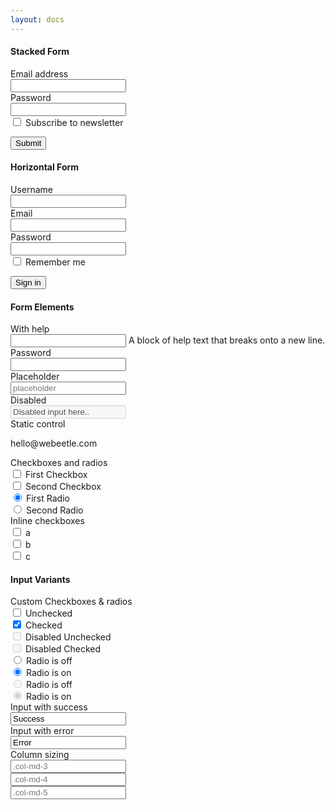 ```yaml
---
layout: docs
---
```

<div class="row">
  <div class="col-md-6">
    <div class="card ">
      <div class="card-header ">
        <h4 class="card-title">Stacked Form</h4>
      </div>
      <div class="card-body ">
        <form method="#" action="#">
          <label>Email address</label>
          <div class="form-group">
            <input type="email" class="form-control simple">
          </div>
          <label>Password</label>
          <div class="form-group">
            <input type="password" class="form-control">
          </div>
          <div class="form-check mt-3">
            <label class="form-check-label">
              <input class="form-check-input" type="checkbox">
              <span class="form-check-sign"></span>
              Subscribe to newsletter
            </label>
          </div>
        </form>
      </div>
      <div class="card-footer ">
        <button type="submit" class="btn btn-fill btn-primary">Submit</button>
      </div>
    </div>
  </div>
  <div class="col-md-6">
    <div class="card ">
      <div class="card-header ">
        <h4 class="card-title">Horizontal Form</h4>
      </div>
      <div class="card-body ">
        <form class="form-horizontal">
          <div class="row">
            <label class="col-md-3 col-form-label">Username</label>
            <div class="col-md-9">
              <div class="form-group">
                <input type="text" class="form-control">
              </div>
            </div>
          </div>
          <div class="row">
            <label class="col-md-3 col-form-label">Email</label>
            <div class="col-md-9">
              <div class="form-group">
                <input type="email" class="form-control">
              </div>
            </div>
          </div>
          <div class="row">
            <label class="col-md-3 col-form-label">Password</label>
            <div class="col-md-9">
              <div class="form-group">
                <input type="password" class="form-control">
              </div>
            </div>
          </div>
          <div class="row">
            <label class="col-md-3"></label>
            <div class="col-md-9">
              <div class="form-check">
                <label class="form-check-label">
                  <input class="form-check-input" type="checkbox">
                  <span class="form-check-sign"></span>
                  Remember me
                </label>
              </div>
            </div>
          </div>
        </form>
      </div>
      <div class="card-footer ">
        <div class="row">
          <label class="col-md-3"></label>
          <div class="col-md-9">
            <button type="submit" class="btn btn-fill btn-primary">Sign in</button>
          </div>
        </div>
      </div>
    </div>
  </div>
  <div class="col-md-12">
    <div class="card ">
      <div class="card-header ">
        <h4 class="card-title">Form Elements</h4>
      </div>
      <div class="card-body ">
        <form method="get" action="/" class="form-horizontal">
          <div class="row">
            <label class="col-sm-2 col-form-label">With help</label>
            <div class="col-sm-10">
              <div class="form-group">
                <input type="text" class="form-control">
                <span class="form-text">A block of help text that breaks onto a new line.</span>
              </div>
            </div>
          </div>
          <div class="row">
            <label class="col-sm-2 col-form-label">Password</label>
            <div class="col-sm-10">
              <div class="form-group">
                <input type="password" class="form-control">
              </div>
            </div>
          </div>
          <div class="row">
            <label class="col-sm-2 col-form-label">Placeholder</label>
            <div class="col-sm-10">
              <div class="form-group">
                <input type="text" class="form-control" placeholder="placeholder">
              </div>
            </div>
          </div>
          <div class="row">
            <label class="col-sm-2 col-form-label">Disabled</label>
            <div class="col-sm-10">
              <div class="form-group">
                <input type="text" class="form-control" value="Disabled input here.." disabled>
              </div>
            </div>
          </div>
          <div class="row">
            <label class="col-sm-2 col-form-label">Static control</label>
            <div class="col-sm-10">
              <div class="form-group">
                <p class="form-control-static">hello@webeetle.com</p>
              </div>
            </div>
          </div>
          <div class="row">
            <label class="col-sm-2 col-form-label">Checkboxes and radios</label>
            <div class="col-sm-10 checkbox-radios">
              <div class="form-check">
                <label class="form-check-label">
                  <input class="form-check-input" type="checkbox">
                  <span class="form-check-sign"></span>
                  First Checkbox
                </label>
              </div>
              <div class="form-check">
                <label class="form-check-label">
                  <input class="form-check-input" type="checkbox">
                  <span class="form-check-sign"></span>
                  Second Checkbox
                </label>
              </div>
              <div class="form-check form-check-radio">
                <label class="form-check-label">
                  <input class="form-check-input" type="radio" name="exampleRadios" id="exampleRadios1" value="option1" checked>
                  <span class="form-check-sign"></span>
                  First Radio
                </label>
              </div>
              <div class="form-check form-check-radio">
                <label class="form-check-label">
                  <input class="form-check-input" type="radio" name="exampleRadios" id="exampleRadios2" value="option2">
                  <span class="form-check-sign"></span>
                  Second Radio
                </label>
              </div>
            </div>
          </div>
          <div class="row">
            <label class="col-sm-2 col-form-label">Inline checkboxes</label>
            <div class="col-sm-10">
              <div class="form-check form-check-inline">
                <label class="form-check-label">
                  <input class="form-check-input" type="checkbox">
                  <span class="form-check-sign"></span>
                  a
                </label>
              </div>
              <div class="form-check form-check-inline">
                <label class="form-check-label">
                  <input class="form-check-input" type="checkbox">
                  <span class="form-check-sign"></span>
                  b
                </label>
              </div>
              <div class="form-check form-check-inline">
                <label class="form-check-label">
                  <input class="form-check-input" type="checkbox">
                  <span class="form-check-sign"></span>
                  c
                </label>
              </div>
            </div>
          </div>
        </form>
      </div>
    </div>
  </div>
  <div class="col-md-12">
    <div class="card ">
      <div class="card-header ">
        <h4 class="card-title">Input Variants</h4>
      </div>
      <div class="card-body ">
        <form method="get" action="/" class="form-horizontal">
          <div class="row">
            <label class="col-sm-2 col-form-label">Custom Checkboxes &amp; radios</label>
            <div class="col-sm-4 col-sm-offset-1 checkbox-radios">
              <div class="form-check">
                <label class="form-check-label">
                  <input class="form-check-input" type="checkbox">
                  <span class="form-check-sign"></span>
                  Unchecked
                </label>
              </div>
              <div class="form-check">
                <label class="form-check-label">
                  <input class="form-check-input" type="checkbox" checked>
                  <span class="form-check-sign"></span>
                  Checked
                </label>
              </div>
              <div class="form-check disabled">
                <label class="form-check-label">
                  <input class="form-check-input" type="checkbox" disabled>
                  <span class="form-check-sign"></span>
                  Disabled Unchecked
                </label>
              </div>
              <div class="form-check disabled">
                <label class="form-check-label">
                  <input class="form-check-input" type="checkbox" disabled>
                  <span class="form-check-sign"></span>
                  Disabled Checked
                </label>
              </div>
            </div>
            <div class="col-sm-5 checkbox-radios">
              <div class="form-check form-check-radio">
                <label class="form-check-label">
                  <input class="form-check-input" type="radio" name="exampleRadio" id="exampleRadios3" value="option1">
                  <span class="form-check-sign"></span>
                  Radio is off
                </label>
              </div>
              <div class="form-check form-check-radio">
                <label class="form-check-label">
                  <input class="form-check-input" type="radio" name="exampleRadio" id="exampleRadios4" value="option2" checked>
                  <span class="form-check-sign"></span>
                  Radio is on
                </label>
              </div>
              <div class="form-check form-check-radio disabled">
                <label class="form-check-label">
                  <input class="form-check-input" type="radio" name="exampleRadio1" id="exampleRadios5" value="option1" disabled>
                  <span class="form-check-sign"></span>
                  Radio is off
                </label>
              </div>
              <div class="form-check form-check-radio disabled">
                <label class="form-check-label">
                  <input class="form-check-input" type="radio" name="exampleRadio1" id="exampleRadios6" value="option2" checked disabled>
                  <span class="form-check-sign"></span>
                  Radio is on
                </label>
              </div>
            </div>
          </div>
          <div class="row">
            <label class="col-sm-2 col-form-label">Input with success</label>
            <div class="col-sm-10">
              <div class="form-group has-success">
                <input type="text" class="form-control" value="Success">
              </div>
            </div>
          </div>
          <div class="row">
            <label class="col-sm-2 col-form-label">Input with error</label>
            <div class="col-sm-10">
              <div class="form-group has-danger">
                <input type="text" class="form-control" value="Error">
              </div>
            </div>
          </div>
          <div class="row">
            <label class="col-sm-2 col-form-label">Column sizing</label>
            <div class="col-sm-10">
              <div class="row">
                <div class="col-md-3">
                  <div class="form-group">
                    <input type="text" class="form-control" placeholder=".col-md-3">
                  </div>
                </div>
                <div class="col-md-4">
                  <div class="form-group">
                    <input type="text" class="form-control" placeholder=".col-md-4">
                  </div>
                </div>
                <div class="col-md-5">
                  <div class="form-group">
                    <input type="text" class="form-control" placeholder=".col-md-5">
                  </div>
                </div>
              </div>
            </div>
          </div>
        </form>
      </div>
    </div>
  </div>
  </div>